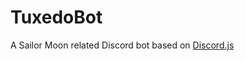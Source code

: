 # TuxedoBot
A Sailor Moon related Discord bot based on [Discord.js](https://github.com/hydrabolt/discord.js)
